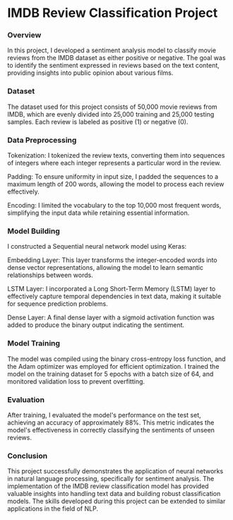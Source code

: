 # IMDB Review Classification Project
### Overview
In this project, I developed a sentiment analysis model to classify movie reviews from the IMDB dataset as either positive or negative. The goal was to identify the sentiment expressed in reviews based on the text content, providing insights into public opinion about various films.
### Dataset
The dataset used for this project consists of 50,000 movie reviews from IMDB, which are evenly divided into 25,000 training and 25,000 testing samples. Each review is labeled as positive (1) or negative (0).
### Data Preprocessing
Tokenization: I tokenized the review texts, converting them into sequences of integers where each integer represents a particular word in the review.

Padding: To ensure uniformity in input size, I padded the sequences to a maximum length of 200 words, allowing the model to process each review effectively.

Encoding: I limited the vocabulary to the top 10,000 most frequent words, simplifying the input data while retaining essential information.
### Model Building
I constructed a Sequential neural network model using Keras:

Embedding Layer: This layer transforms the integer-encoded words into dense vector representations, allowing the model to learn semantic relationships between words.

LSTM Layer: I incorporated a Long Short-Term Memory (LSTM) layer to effectively capture temporal dependencies in text data, making it suitable for sequence prediction problems.

Dense Layer: A final dense layer with a sigmoid activation function was added to produce the binary output indicating the sentiment.
### Model Training
The model was compiled using the binary cross-entropy loss function, and the Adam optimizer was employed for efficient optimization. I trained the model on the training dataset for 5 epochs with a batch size of 64, and monitored validation loss to prevent overfitting.
### Evaluation
After training, I evaluated the model's performance on the test set, achieving an accuracy of approximately 88%. This metric indicates the model's effectiveness in correctly classifying the sentiments of unseen reviews.
### Conclusion
This project successfully demonstrates the application of neural networks in natural language processing, specifically for sentiment analysis. The implementation of the IMDB review classification model has provided valuable insights into handling text data and building robust classification models. The skills developed during this project can be extended to similar applications in the field of NLP.
